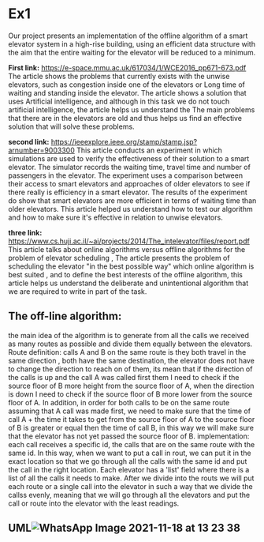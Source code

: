 # Ex1
Our project presents an implementation of the offline algorithm of a smart elevator system in a high-rise building, using an efficient data structure with the aim that the entire waiting for the elevator will be reduced to a minimum.

**First link:** https://e-space.mmu.ac.uk/617034/1/WCE2016_pp671-673.pdf The article shows the problems that currently exists with the unwise elevators, such as congestion inside one of the elevators or Long time of waiting and standing inside the elevator. The article shows a solution that uses Artificial intelligence, and although in this task we do not touch artificial intelligence, the article helps us understand the The main problems that there are in the elevators are old and thus helps us find an effective solution that will solve these problems.

**second link:** https://ieeexplore.ieee.org/stamp/stamp.jsp?arnumber=9003300 This article conducts an experiment in which simulations are used to verify the effectiveness of their solution to a smart elevator. The simulator records the waiting time, travel time and number of passengers in the elevator. The experiment uses a comparison between their access to smart elevators and approaches of older elevators to see if there really is efficiency in a smart elevator. The results of the experiment do show that smart elevators are more efficient in terms of waiting time than older elevators. This article helped us understand how to test our algorithm and how to make sure it's effective in relation to unwise elevators.

**three link:** https://www.cs.huji.ac.il/~ai/projects/2014/The_intelevator/files/report.pdf This article talks about online algorithms versus offline algorithms for the problem of elevator scheduling , The article presents the problem of scheduling the elevator "in the best possible way" which online algorithm is best suited , and to define the best interests of the offline algorithm, this article helps us understand the deliberate and unintentional algorithm that we are required to write in part of the task.

## The off-line algorithm: 
the main idea of the algorithm is to generate from all the calls we received as many routes as possible and divide them equally between the elevators.
Route definition: calls A and B on the same route is they both travel in the same direction , both have the same destination, the elevator does not have to change the direction to reach on of them, its mean that if the direction of the calls is up and the call A was called first them I need to check if the source floor of B more height from the source floor of A, when the direction is down I need to check  if the source floor of B more lower from the source floor of A.
In addition, in order for both calls to be on the same route assuming that A call was made first, we need to make sure that the time of call A + the time it takes to get from the source floor of A to the source floor of B is greater or equal then the time of call B, in this way we will make sure that the elevator has not yet passed the source floor of B.
implementation: each call receives a specific id, the calls that are on the same route with the same id. In this way, when we want to put a call in rout, we can put it in the exact location so that we go through all the calls with the same id and put the call in the right location.
Each elevator has a 'list' field where there is a list of all the calls it needs to make.
After we divide into the routs we will put each route or a single call into the elevator in such a way that we divide the callss evenly, meaning that we will go through all the elevators and put the call or route into the elevator with the least readings.

## UML![WhatsApp Image 2021-11-18 at 13 23 38](https://user-images.githubusercontent.com/93201414/142408929-597ab686-f42f-43cf-b155-5fd1b5566ede.jpeg)

